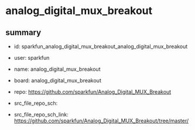 # analog_digital_mux_breakout
 
## summary 
* id: sparkfun_analog_digital_mux_breakout_analog_digital_mux_breakout
* user: sparkfun
* name: analog_digital_mux_breakout
* board: analog_digital_mux_breakout
* repo: https://github.com/sparkfun/Analog_Digital_MUX_Breakout



* src_file_repo_sch: 
* src_file_repo_sch_link: https://github.com/sparkfun/Analog_Digital_MUX_Breakout/tree/master/




